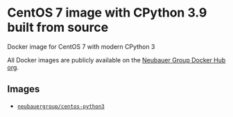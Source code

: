 # CentOS 7 image with CPython 3.9 built from source

Docker image for CentOS 7 with modern CPython 3

All Docker images are publicly available on the [Neubauer Group Docker Hub org](https://hub.docker.com/u/neubauergroup).

## Images

- [`neubauergroup/centos-python3`](https://hub.docker.com/r/neubauergroup/centos-python3)

